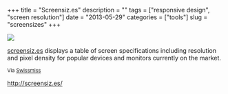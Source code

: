 +++
title = "Screensiz.es"
description = ""
tags = ["responsive design", "screen resolution"]
date = "2013-05-29"
categories = ["tools"]
slug = "screensizes"
+++


<div class="notebook-screenshot"><img src="/media/tools/external/screensizes-1.png"  /></div>
<p><a href="http://screensiz.es/">screensiz.es</a> displays a table of screen specifications including resolution and pixel density for popular devices and monitors currently on the market.</p>
<p><small>Via <a href="http://www.swiss-miss.com/2013/05/screensiz-es.html">Swissmiss</a></small></p>
  
<p><a href="http://screensiz.es/">http://screensiz.es/</a></p>
      
